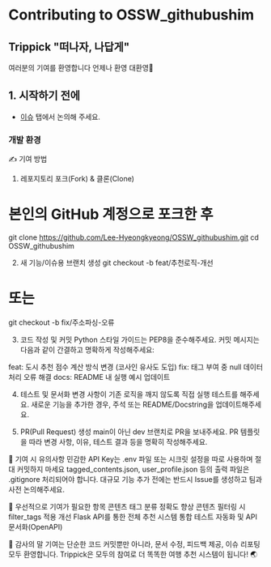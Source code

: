 # Contributing to OSSW_githubushim

## Trippick "떠나자, 나답게"

여러분의 기여를 환영합니다 언제나 환영 대환영🎉

## 1. 시작하기 전에
- [이슈](https://github.com/Lee-Hyeongkyeong/OSSW_githubushim.git/issues) 탭에서 논의해 주세요.
### 개발 환경



✍️ 기여 방법
1. 레포지토리 포크(Fork) & 클론(Clone)
# 본인의 GitHub 계정으로 포크한 후
git clone https://github.com/Lee-Hyeongkyeong/OSSW_githubushim.git
cd OSSW_githubushim

2. 새 기능/이슈용 브랜치 생성
git checkout -b feat/추천로직-개선
# 또는
git checkout -b fix/주소파싱-오류

3. 코드 작성 및 커밋
Python 스타일 가이드는 PEP8을 준수해주세요.
커밋 메시지는 다음과 같이 간결하고 명확하게 작성해주세요:

feat: 도시 추천 점수 계산 방식 변경 (코사인 유사도 도입)
fix: 태그 부여 중 null 데이터 처리 오류 해결
docs: README 내 실행 예시 업데이트

4. 테스트 및 문서화
변경 사항이 기존 로직을 깨지 않도록 직접 실행 테스트를 해주세요.
새로운 기능을 추가한 경우, 주석 또는 README/Docstring을 업데이트해주세요.

5. PR(Pull Request) 생성
main이 아닌 dev 브랜치로 PR을 보내주세요.
PR 템플릿을 따라 변경 사항, 이유, 테스트 결과 등을 명확히 작성해주세요.

📌 기여 시 유의사항
민감한 API Key는 .env 파일 또는 시크릿 설정을 따로 사용하며 절대 커밋하지 마세요
tagged_contents.json, user_profile.json 등의 출력 파일은 .gitignore 처리되어야 합니다.
대규모 기능 추가 전에는 반드시 Issue를 생성하고 팀과 사전 논의해주세요.

🧪 우선적으로 기여가 필요한 항목
콘텐츠 태그 분류 정확도 향상
콘텐츠 필터링 시 filter_tags 적용 개선
Flask API를 통한 전체 추천 시스템 통합
테스트 자동화 및 API 문서화(OpenAPI)

🙏 감사의 말
기여는 단순한 코드 커밋뿐만 아니라, 문서 수정, 피드백 제공, 이슈 리포팅 모두 환영합니다.
Trippick은 모두의 참여로 더 똑똑한 여행 추천 시스템이 됩니다! 🌏
